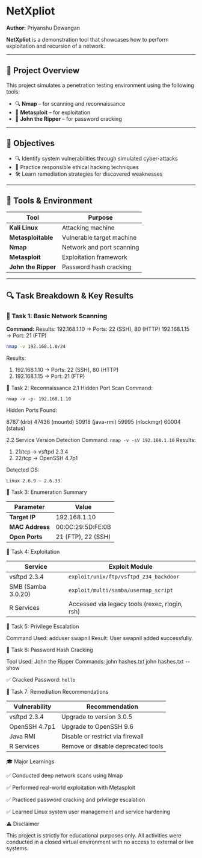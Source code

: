 # NetXpliot

**Author:** Priyanshu Dewangan

**NetXpliot** is a demonstration tool that showcases how to perform exploitation and recursion of a network.

---

## 📘 Project Overview

This project simulates a penetration testing environment using the following tools:

- 🔍 **Nmap** – for scanning and reconnaissance  
- 🎯 **Metasploit** – for exploitation  
- 🔐 **John the Ripper** – for password cracking  

---

## 🎯 Objectives

- 🔍 Identify system vulnerabilities through simulated cyber-attacks  
- 🧠 Practice responsible ethical hacking techniques  
- 🛠 Learn remediation strategies for discovered weaknesses  

---

## 🧰 Tools & Environment

| Tool               | Purpose                      |
|--------------------|------------------------------|
| **Kali Linux**     | Attacking machine            |
| **Metasploitable** | Vulnerable target machine    |
| **Nmap**           | Network and port scanning    |
| **Metasploit**     | Exploitation framework       |
| **John the Ripper**| Password hash cracking       |

---

## 🔍 Task Breakdown & Key Results

### 🔹 Task 1: Basic Network Scanning

**Command:**
Results:
192.168.1.10 → Ports: 22 (SSH), 80 (HTTP)
192.168.1.15 → Port: 21 (FTP)
```bash
nmap -v 192.168.1.0/24

```
Results:
1) 192.168.1.10 → Ports: 22 (SSH), 80 (HTTP)
2) 192.168.1.15 → Port: 21 (FTP)

🔹 Task 2: Reconnaissance
2.1 Hidden Port Scan
Command:
```
nmap -v -p- 192.168.1.10
```
Hidden Ports Found:

8787 (drb)
47436 (mountd)
50918 (java-rmi)
59995 (nlockmgr)
60004 (status)

2.2 Service Version Detection
Command:
`nmap -v -sV 192.168.1.10`
Results:
1) 21/tcp → vsftpd 2.3.4
2) 22/tcp → OpenSSH 4.7p1

Detected OS:

`Linux 2.6.9 – 2.6.33`

🔹 Task 3: Enumeration Summary

| Parameter       | Value              |
| --------------- | ------------------ |
| **Target IP**   | 192.168.1.10       |
| **MAC Address** | 00:0C:29:5D\:FE:0B |
| **Open Ports**  | 21 (FTP), 22 (SSH) |


🔹 Task 4: Exploitation

| Service            | Exploit Module                                 |
| ------------------ | ---------------------------------------------- |
| vsftpd 2.3.4       | `exploit/unix/ftp/vsftpd_234_backdoor`         |
| SMB (Samba 3.0.20) | `exploit/multi/samba/usermap_script`           |
| R Services         | Accessed via legacy tools (rexec, rlogin, rsh) |


🔹 Task 5: Privilege Escalation

Command Used:
adduser swapnil
Result:
User swapnil added successfully.

🔹 Task 6: Password Hash Cracking

Tool Used: John the Ripper
Commands:
john hashes.txt
john hashes.txt --show

✅ Cracked Password:
`hello`

🔹 Task 7: Remediation Recommendations

| Vulnerability | Recommendation                     |
| ------------- | ---------------------------------- |
| vsftpd 2.3.4  | Upgrade to version 3.0.5           |
| OpenSSH 4.7p1 | Upgrade to OpenSSH 9.6             |
| Java RMI      | Disable or restrict via firewall   |
| R Services    | Remove or disable deprecated tools |


🎓 Major Learnings

✅ Conducted deep network scans using Nmap

✅ Performed real-world exploitation with Metasploit

✅ Practiced password cracking and privilege escalation

✅ Learned Linux system user management and service hardening


⚠ Disclaimer

This project is strictly for educational purposes only.
All activities were conducted in a closed virtual environment with no access to external or live systems.
